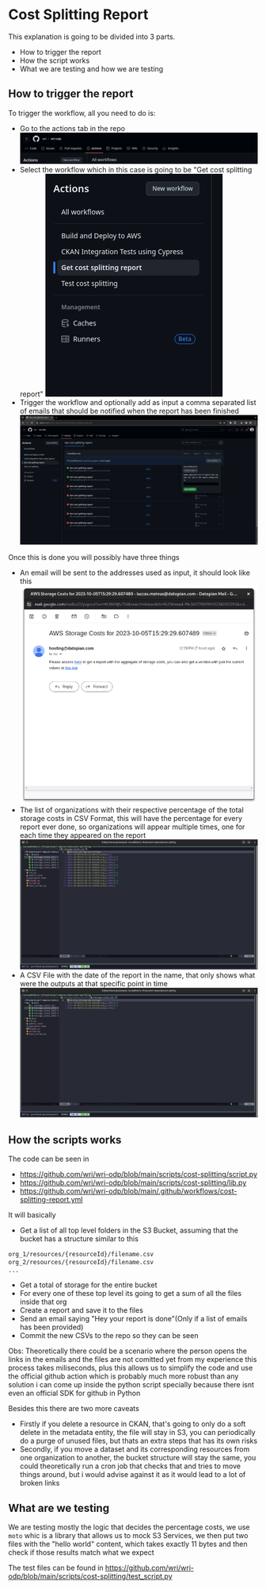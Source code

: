 # Cost Splitting Report 

This explanation is going to be divided into 3 parts.

- How to trigger the report
- How the script works
- What we are testing and how we are testing

## How to trigger the report

To trigger the workflow, all you need to do is:

- Go to the actions tab in the repo 
![Select actions](./actions_tab.png)
- Select the workflow which in this case is going to be "Get cost splitting report"
![Select workflow](./select_workflow.png)
- Trigger the workflow and optionally add as input a comma separated list of emails that should be notified when the report has been finished
![Trigger workflow](./trigger_workflow.png)

Once this is done you will possibly have three things

- An email will be sent to the addresses used as input, it should look like this
![Email sent](email_sent.png)
- The list of organizations with their respective percentage of the total storage costs in CSV Format, this will have the percentage for every report ever done, so organizations will appear multiple times, one for each time they appeared on the report
![Storage report](./storage_report.png)
- A CSV File with the date of the report in the name, that only shows what were the outputs at that specific point in time
![Storage report for point in time](./storage_report_2.png)

## How the scripts works

The code can be seen in 

- https://github.com/wri/wri-odp/blob/main/scripts/cost-splitting/script.py
- https://github.com/wri/wri-odp/blob/main/scripts/cost-splitting/lib.py
- https://github.com/wri/wri-odp/blob/main/.github/workflows/cost-splitting-report.yml

It will basically 

- Get a list of all top level folders in the S3 Bucket, assuming that the bucket has a structure similar to this
```
org_1/resources/{resourceId}/filename.csv
org_2/resources/{resourceId}/filename.csv
...
```
- Get a total of storage for the entire bucket
- For every one of these top level its going to get a sum of all the files inside that org 
- Create a report and save it to the files
- Send an email saying "Hey your report is done"(Only if a list of emails has been provided)
- Commit the new CSVs to the repo so they can be seen

Obs: Theoretically there could be a scenario where the person opens the links in the emails and the files are not comitted yet from my experience this process takes miliseconds, plus this allows us to simplify the code and use the official github action which is probably much more robust than any solution i can come up inside the python script specially because there isnt even an official SDK for github in Python

Besides this there are two more caveats

- Firstly if you delete a resource in CKAN, that's going to only do a soft delete in the metadata entity, the file will stay in S3, you can periodically do a purge of unused files, but thats an extra steps that has its own risks
- Secondly, if you move a dataset and its corresponding resources from one organization to another, the bucket structure will stay the same, you could theoretically run a cron job that checks that and tries to move things around, but i would advise against it as it would lead to a lot of broken links

## What are we testing 

We are testing mostly the logic that decides the percentage costs, we use `moto` whic is a library that allows us to mock S3 Services, we then put two files with the "hello world" content, which takes exactly 11 bytes and then check if those results match what we expect

The test files can be found in https://github.com/wri/wri-odp/blob/main/scripts/cost-splitting/test_script.py
